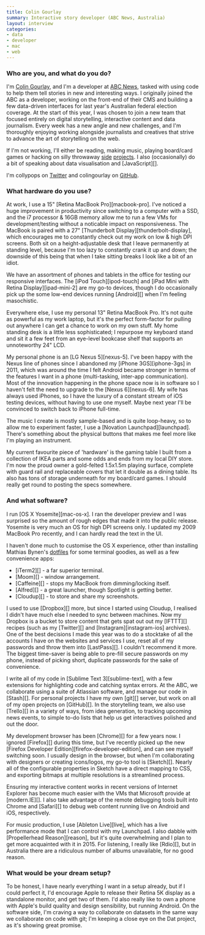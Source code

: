 ```yaml
---
title: Colin Gourlay
summary: Interactive story developer (ABC News, Australia)
layout: interview
categories:
- data
- developer
- mac
- web
---
```


### Who are you, and what do you do?

I'm [Colin Gourlay](http://colin-gourlay.com/ "Colin's website."), and I'm a developer at [ABC News](http://www.abc.net.au/news/ "The Australian news website."), tasked with using code to help them tell stories in new and interesting ways. I originally joined the ABC as a developer, working on the front-end of their CMS and building a few data-driven interfaces for last year's Australian federal election coverage. At the start of this year, I was chosen to join a new team that focused entirely on digital storytelling, interactive content and data journalism. Every week has a new angle and new challenges, and I'm thoroughly enjoying working alongside journalists and creatives that strive to advance the art of storytelling on the web.

If I'm not working, I'll either be reading, making music, playing board/card games or hacking on silly throwaway [side](http://js13kgames.com/entries/tile-score "Colin's tile-swapping web-based game.") [projects](http://namethatblue.com/ "Colin's blue-branded guessing game."). I also (occasionally) do a bit of speaking about data visualisation and [JavaScript][].

I'm collypops on [Twitter](http://twitter.com/collypops "Colin's Twitter account.") and colingourlay on [GitHub](http://github.com/colingourlay "Colin's GitHub account.").

### What hardware do you use?

At work, I use a 15" [Retina MacBook Pro][macbook-pro]. I've noticed a huge improvement in productivity since switching to a computer with a SSD, and the i7 processor & 16GB memory allow me to run a few VMs for development/testing without a noticable impact on responsiveness. The MacBook is paired with a 27" [Thunderbolt Display][thunderbolt-display], which encourages me to constantly check out my work on low & high DPI screens. Both sit on a height-adjustable desk that I leave permanently at standing level, because I'm too lazy to constantly crank it up and down; the downside of this being that when I take sitting breaks I look like a bit of an idiot.

We have an assortment of phones and tablets in the office for testing our responsive interfaces. The [iPod Touch][ipod-touch] and [iPad Mini with Retina Display][ipad-mini-2] are my go-to devices, though I do occasionally pick up the some low-end devices running [Android][] when I'm feeling masochistic.

Everywhere else, I use my personal 13" Retina MacBook Pro. It's not quite as powerful as my work laptop, but it's the perfect form-factor for pulling out anywhere I can get a chance to work on my own stuff. My home standing desk is a little less sophisticated; I repurpose my keyboard stand and sit it a few feet from an eye-level bookcase shelf that supports an unnoteworthy 24" LCD.

My personal phone is an [LG Nexus 5][nexus-5]. I've been happy with the Nexus line of phones since I abandoned my [iPhone 3GS][iphone-3gs] in 2011, which was around the time I felt Android became stronger in terms of the features I want in a phone (multi-tasking, inter-app communication). Most of the innovation happening in the phone space now is in software so I haven't felt the need to upgrade to the [Nexus 6][nexus-6]. My wife has always used iPhones, so I have the luxury of a constant stream of iOS testing devices, without having to use one myself. Maybe next year I'll be convinced to switch back to iPhone full-time.

The music I create is mostly sample-based and is quite loop-heavy, so to allow me to experiment faster, I use a [Novation Launchpad][launchpad]. There's something about the physical buttons that makes me feel more like I'm playing an instrument.

My current favourite piece of 'hardware' is the gaming table I built from a collection of IKEA parts and some odds and ends from my local DIY store. I'm now the proud owner a gold-felted 1.5x1.5m playing surface, complete with guard rail and replaceable covers that let it double as a dining table. Its also has tons of storage underneath for my board/card games. I should really get round to posting the specs somewhere.

### And what software?

I run [OS X Yosemite][mac-os-x]. I ran the developer preview and I was surprised so the amount of rough edges that made it into the public release. Yosemite is very much an OS for high DPI screens only. I updated my 2009 MacBook Pro recently, and I can hardly read the text in the UI.

I haven't done much to customise the OS X experience, other than installing Mathias Bynen's [dotfiles](https://github.com/mathiasbynens/dotfiles "Mathias' dotfiles on GitHub.") for some terminal goodies, as well as a few convenience apps:

* [iTerm2][] - a far superior terminal.
* [Moom][] - window arrangement.
* [Caffeine][] - stops my MacBook from dimming/locking itself.
* [Alfred][] - a great launcher, though Spotlight is getting better.
* [Cloudup][] - to store and share my screenshots.

I used to use [Dropbox][] more, but since I started using Cloudup, I realised I didn't have much else I needed to sync between machines. Now my Dropbox is a bucket to store content that gets spat out out my [IFTTT][] recipes (such as my [Twitter][] and [Instagram][instagram-ios] archives). One of the best decisions I made this year was to do a stocktake of all the accounts I have on the websites and services I use, reset all of my passwords and throw them into [LastPass][]. I couldn't recommend it more. The biggest time-saver is being able to pre-fill secure passwords on my phone, instead of picking short, duplicate passwords for the sake of convenience.

I write all of my code in [Sublime Text 3][sublime-text], with a few extensions for highlighting code and catching syntax errors. At the ABC, we collaborate using a suite of Atlassian software, and manage our code in [Stash][]. For personal projects I have my own [git][] server, but work on all of my open projects on [GitHub][]. In the storytelling team, we also use [Trello][] in a variety of ways, from idea generation, to tracking upcoming news events, to simple to-do lists that help us get interactives polished and out the door.

My development browser has been [Chrome][] for a few years now. I ignored [Firefox][] during this time, but I've recently picked up the new [Firefox Developer Edition][firefox-developer-edition], and can see myself switching soon. I usually design in the browser, but when I'm collaborating with designers or creating icons/logos, my go-to tool is [Sketch][]. Nearly all of the configurable properties in Sketch have a direct mapping to CSS, and exporting bitmaps at multiple resolutions is a streamlined process.

Ensuring my interactive content works in recent versions of Internet Explorer has become much easier with the VMs that Microsoft provide at [modern.IE][]. I also take advantage of the remote debugging tools built into Chrome and [Safari][] to debug web content running live on Android and iOS, respectively.

For music production, I use [Ableton Live][live], which has a live performance mode that I can control with my Launchpad. I also dabble with [Propellerhead Reason][reason], but it's quite overwhelming and I plan to get more acquainted with it in 2015. For listening, I really like [Rdio][], but in Australia there are a ridiculous number of albums unavailable, for no good reason.

### What would be your dream setup?

To be honest, I have nearly everything I want in a setup already, but if I could perfect it, I'd encourage Apple to release their Retina 5K display as a standalone monitor, and get two of them. I'd also really like to own a phone with Apple's build quality and design sensibility, but running Android. On the software side, I'm craving a way to collaborate on datasets in the same way we collaborate on code with git; I'm keeping a close eye on the Dat project, as it's showing great promise.